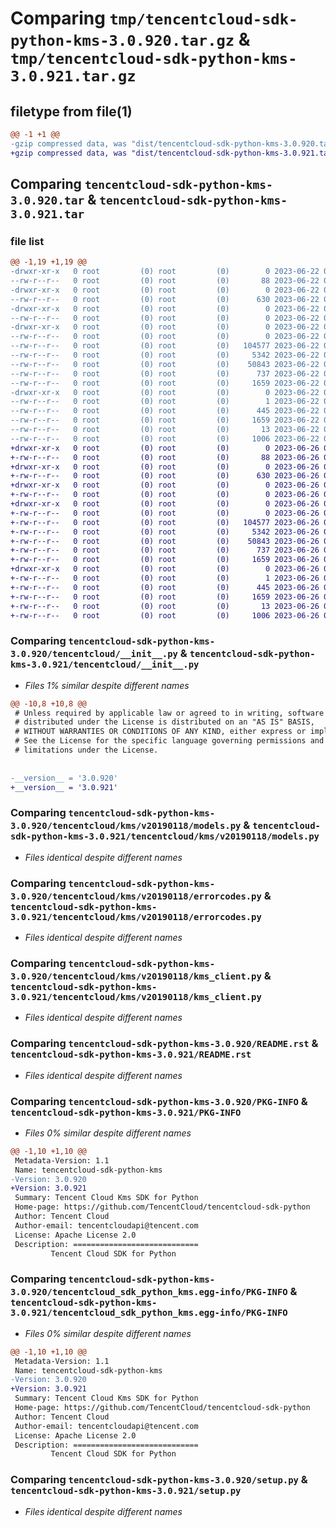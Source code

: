 # Comparing `tmp/tencentcloud-sdk-python-kms-3.0.920.tar.gz` & `tmp/tencentcloud-sdk-python-kms-3.0.921.tar.gz`

## filetype from file(1)

```diff
@@ -1 +1 @@
-gzip compressed data, was "dist/tencentcloud-sdk-python-kms-3.0.920.tar", last modified: Thu Jun 22 00:26:34 2023, max compression
+gzip compressed data, was "dist/tencentcloud-sdk-python-kms-3.0.921.tar", last modified: Mon Jun 26 00:27:26 2023, max compression
```

## Comparing `tencentcloud-sdk-python-kms-3.0.920.tar` & `tencentcloud-sdk-python-kms-3.0.921.tar`

### file list

```diff
@@ -1,19 +1,19 @@
-drwxr-xr-x   0 root         (0) root         (0)        0 2023-06-22 00:26:34.000000 tencentcloud-sdk-python-kms-3.0.920/
--rw-r--r--   0 root         (0) root         (0)       88 2023-06-22 00:26:34.000000 tencentcloud-sdk-python-kms-3.0.920/setup.cfg
-drwxr-xr-x   0 root         (0) root         (0)        0 2023-06-22 00:26:34.000000 tencentcloud-sdk-python-kms-3.0.920/tencentcloud/
--rw-r--r--   0 root         (0) root         (0)      630 2023-06-22 00:26:34.000000 tencentcloud-sdk-python-kms-3.0.920/tencentcloud/__init__.py
-drwxr-xr-x   0 root         (0) root         (0)        0 2023-06-22 00:26:34.000000 tencentcloud-sdk-python-kms-3.0.920/tencentcloud/kms/
--rw-r--r--   0 root         (0) root         (0)        0 2023-06-22 00:26:34.000000 tencentcloud-sdk-python-kms-3.0.920/tencentcloud/kms/__init__.py
-drwxr-xr-x   0 root         (0) root         (0)        0 2023-06-22 00:26:34.000000 tencentcloud-sdk-python-kms-3.0.920/tencentcloud/kms/v20190118/
--rw-r--r--   0 root         (0) root         (0)        0 2023-06-22 00:26:34.000000 tencentcloud-sdk-python-kms-3.0.920/tencentcloud/kms/v20190118/__init__.py
--rw-r--r--   0 root         (0) root         (0)   104577 2023-06-22 00:26:34.000000 tencentcloud-sdk-python-kms-3.0.920/tencentcloud/kms/v20190118/models.py
--rw-r--r--   0 root         (0) root         (0)     5342 2023-06-22 00:26:34.000000 tencentcloud-sdk-python-kms-3.0.920/tencentcloud/kms/v20190118/errorcodes.py
--rw-r--r--   0 root         (0) root         (0)    50843 2023-06-22 00:26:34.000000 tencentcloud-sdk-python-kms-3.0.920/tencentcloud/kms/v20190118/kms_client.py
--rw-r--r--   0 root         (0) root         (0)      737 2023-06-22 00:26:34.000000 tencentcloud-sdk-python-kms-3.0.920/README.rst
--rw-r--r--   0 root         (0) root         (0)     1659 2023-06-22 00:26:34.000000 tencentcloud-sdk-python-kms-3.0.920/PKG-INFO
-drwxr-xr-x   0 root         (0) root         (0)        0 2023-06-22 00:26:34.000000 tencentcloud-sdk-python-kms-3.0.920/tencentcloud_sdk_python_kms.egg-info/
--rw-r--r--   0 root         (0) root         (0)        1 2023-06-22 00:26:34.000000 tencentcloud-sdk-python-kms-3.0.920/tencentcloud_sdk_python_kms.egg-info/dependency_links.txt
--rw-r--r--   0 root         (0) root         (0)      445 2023-06-22 00:26:34.000000 tencentcloud-sdk-python-kms-3.0.920/tencentcloud_sdk_python_kms.egg-info/SOURCES.txt
--rw-r--r--   0 root         (0) root         (0)     1659 2023-06-22 00:26:34.000000 tencentcloud-sdk-python-kms-3.0.920/tencentcloud_sdk_python_kms.egg-info/PKG-INFO
--rw-r--r--   0 root         (0) root         (0)       13 2023-06-22 00:26:34.000000 tencentcloud-sdk-python-kms-3.0.920/tencentcloud_sdk_python_kms.egg-info/top_level.txt
--rw-r--r--   0 root         (0) root         (0)     1006 2023-06-22 00:26:34.000000 tencentcloud-sdk-python-kms-3.0.920/setup.py
+drwxr-xr-x   0 root         (0) root         (0)        0 2023-06-26 00:27:26.000000 tencentcloud-sdk-python-kms-3.0.921/
+-rw-r--r--   0 root         (0) root         (0)       88 2023-06-26 00:27:26.000000 tencentcloud-sdk-python-kms-3.0.921/setup.cfg
+drwxr-xr-x   0 root         (0) root         (0)        0 2023-06-26 00:27:26.000000 tencentcloud-sdk-python-kms-3.0.921/tencentcloud/
+-rw-r--r--   0 root         (0) root         (0)      630 2023-06-26 00:27:26.000000 tencentcloud-sdk-python-kms-3.0.921/tencentcloud/__init__.py
+drwxr-xr-x   0 root         (0) root         (0)        0 2023-06-26 00:27:26.000000 tencentcloud-sdk-python-kms-3.0.921/tencentcloud/kms/
+-rw-r--r--   0 root         (0) root         (0)        0 2023-06-26 00:27:26.000000 tencentcloud-sdk-python-kms-3.0.921/tencentcloud/kms/__init__.py
+drwxr-xr-x   0 root         (0) root         (0)        0 2023-06-26 00:27:26.000000 tencentcloud-sdk-python-kms-3.0.921/tencentcloud/kms/v20190118/
+-rw-r--r--   0 root         (0) root         (0)        0 2023-06-26 00:27:26.000000 tencentcloud-sdk-python-kms-3.0.921/tencentcloud/kms/v20190118/__init__.py
+-rw-r--r--   0 root         (0) root         (0)   104577 2023-06-26 00:27:26.000000 tencentcloud-sdk-python-kms-3.0.921/tencentcloud/kms/v20190118/models.py
+-rw-r--r--   0 root         (0) root         (0)     5342 2023-06-26 00:27:26.000000 tencentcloud-sdk-python-kms-3.0.921/tencentcloud/kms/v20190118/errorcodes.py
+-rw-r--r--   0 root         (0) root         (0)    50843 2023-06-26 00:27:26.000000 tencentcloud-sdk-python-kms-3.0.921/tencentcloud/kms/v20190118/kms_client.py
+-rw-r--r--   0 root         (0) root         (0)      737 2023-06-26 00:27:26.000000 tencentcloud-sdk-python-kms-3.0.921/README.rst
+-rw-r--r--   0 root         (0) root         (0)     1659 2023-06-26 00:27:26.000000 tencentcloud-sdk-python-kms-3.0.921/PKG-INFO
+drwxr-xr-x   0 root         (0) root         (0)        0 2023-06-26 00:27:26.000000 tencentcloud-sdk-python-kms-3.0.921/tencentcloud_sdk_python_kms.egg-info/
+-rw-r--r--   0 root         (0) root         (0)        1 2023-06-26 00:27:26.000000 tencentcloud-sdk-python-kms-3.0.921/tencentcloud_sdk_python_kms.egg-info/dependency_links.txt
+-rw-r--r--   0 root         (0) root         (0)      445 2023-06-26 00:27:26.000000 tencentcloud-sdk-python-kms-3.0.921/tencentcloud_sdk_python_kms.egg-info/SOURCES.txt
+-rw-r--r--   0 root         (0) root         (0)     1659 2023-06-26 00:27:26.000000 tencentcloud-sdk-python-kms-3.0.921/tencentcloud_sdk_python_kms.egg-info/PKG-INFO
+-rw-r--r--   0 root         (0) root         (0)       13 2023-06-26 00:27:26.000000 tencentcloud-sdk-python-kms-3.0.921/tencentcloud_sdk_python_kms.egg-info/top_level.txt
+-rw-r--r--   0 root         (0) root         (0)     1006 2023-06-26 00:27:26.000000 tencentcloud-sdk-python-kms-3.0.921/setup.py
```

### Comparing `tencentcloud-sdk-python-kms-3.0.920/tencentcloud/__init__.py` & `tencentcloud-sdk-python-kms-3.0.921/tencentcloud/__init__.py`

 * *Files 1% similar despite different names*

```diff
@@ -10,8 +10,8 @@
 # Unless required by applicable law or agreed to in writing, software
 # distributed under the License is distributed on an "AS IS" BASIS,
 # WITHOUT WARRANTIES OR CONDITIONS OF ANY KIND, either express or implied.
 # See the License for the specific language governing permissions and
 # limitations under the License.
 
 
-__version__ = '3.0.920'
+__version__ = '3.0.921'
```

### Comparing `tencentcloud-sdk-python-kms-3.0.920/tencentcloud/kms/v20190118/models.py` & `tencentcloud-sdk-python-kms-3.0.921/tencentcloud/kms/v20190118/models.py`

 * *Files identical despite different names*

### Comparing `tencentcloud-sdk-python-kms-3.0.920/tencentcloud/kms/v20190118/errorcodes.py` & `tencentcloud-sdk-python-kms-3.0.921/tencentcloud/kms/v20190118/errorcodes.py`

 * *Files identical despite different names*

### Comparing `tencentcloud-sdk-python-kms-3.0.920/tencentcloud/kms/v20190118/kms_client.py` & `tencentcloud-sdk-python-kms-3.0.921/tencentcloud/kms/v20190118/kms_client.py`

 * *Files identical despite different names*

### Comparing `tencentcloud-sdk-python-kms-3.0.920/README.rst` & `tencentcloud-sdk-python-kms-3.0.921/README.rst`

 * *Files identical despite different names*

### Comparing `tencentcloud-sdk-python-kms-3.0.920/PKG-INFO` & `tencentcloud-sdk-python-kms-3.0.921/PKG-INFO`

 * *Files 0% similar despite different names*

```diff
@@ -1,10 +1,10 @@
 Metadata-Version: 1.1
 Name: tencentcloud-sdk-python-kms
-Version: 3.0.920
+Version: 3.0.921
 Summary: Tencent Cloud Kms SDK for Python
 Home-page: https://github.com/TencentCloud/tencentcloud-sdk-python
 Author: Tencent Cloud
 Author-email: tencentcloudapi@tencent.com
 License: Apache License 2.0
 Description: ============================
         Tencent Cloud SDK for Python
```

### Comparing `tencentcloud-sdk-python-kms-3.0.920/tencentcloud_sdk_python_kms.egg-info/PKG-INFO` & `tencentcloud-sdk-python-kms-3.0.921/tencentcloud_sdk_python_kms.egg-info/PKG-INFO`

 * *Files 0% similar despite different names*

```diff
@@ -1,10 +1,10 @@
 Metadata-Version: 1.1
 Name: tencentcloud-sdk-python-kms
-Version: 3.0.920
+Version: 3.0.921
 Summary: Tencent Cloud Kms SDK for Python
 Home-page: https://github.com/TencentCloud/tencentcloud-sdk-python
 Author: Tencent Cloud
 Author-email: tencentcloudapi@tencent.com
 License: Apache License 2.0
 Description: ============================
         Tencent Cloud SDK for Python
```

### Comparing `tencentcloud-sdk-python-kms-3.0.920/setup.py` & `tencentcloud-sdk-python-kms-3.0.921/setup.py`

 * *Files identical despite different names*

